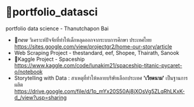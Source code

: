 # 👼portfolio_datasci
portfolio data science - Thanutchapon Bai
- 🚨*new* วิเคราะห์ปัจจัยที่ทำให้เด็กหลุดออกจากระบบการศึกษา ประเทศไทย https://sites.google.com/view/projectgr2/home-our-story/article
- Web Scraping Project - thestandard, eef, Shopee, Thairath, Sanook
- 🚨Kaggle Project - Spaceship https://www.kaggle.com/code/lunakim21/spaceship-titanic-pycaret-o/notebook
- Storytelling with Data : สาเหตุที่ทำให้หลายบริษัทเลือกประเทศ **'เวียดนาม'** เป็นฐานการผลิต https://drive.google.com/file/d/1p_mYx20S50Aj8jXOsVg5ZLqRhLKxK-d_/view?usp=sharing

